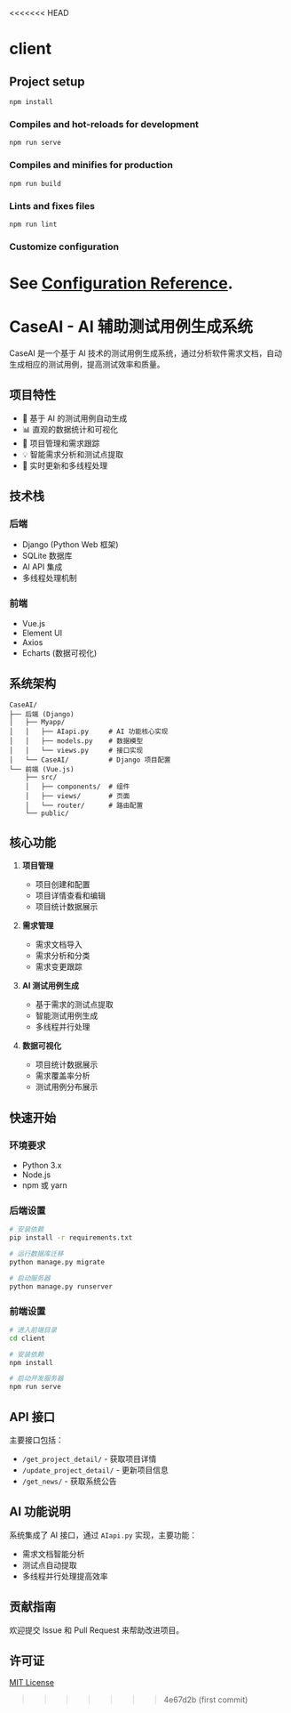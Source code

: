 <<<<<<< HEAD
# client

## Project setup
```
npm install
```

### Compiles and hot-reloads for development
```
npm run serve
```

### Compiles and minifies for production
```
npm run build
```

### Lints and fixes files
```
npm run lint
```

### Customize configuration
See [Configuration Reference](https://cli.vuejs.org/config/).
=======
# CaseAI - AI 辅助测试用例生成系统

CaseAI 是一个基于 AI 技术的测试用例生成系统，通过分析软件需求文档，自动生成相应的测试用例，提高测试效率和质量。

## 项目特性

- 🚀 基于 AI 的测试用例自动生成
- 📊 直观的数据统计和可视化
- 🎯 项目管理和需求跟踪
- 💡 智能需求分析和测试点提取
- 🔄 实时更新和多线程处理

## 技术栈

### 后端
- Django (Python Web 框架)
- SQLite 数据库
- AI API 集成
- 多线程处理机制

### 前端
- Vue.js
- Element UI
- Axios
- Echarts (数据可视化)

## 系统架构

```
CaseAI/
├── 后端 (Django)
│   ├── Myapp/
│   │   ├── AIapi.py     # AI 功能核心实现
│   │   ├── models.py    # 数据模型
│   │   └── views.py     # 接口实现
│   └── CaseAI/          # Django 项目配置
└── 前端 (Vue.js)
    ├── src/
    │   ├── components/  # 组件
    │   ├── views/       # 页面
    │   └── router/      # 路由配置
    └── public/
```

## 核心功能

1. **项目管理**
   - 项目创建和配置
   - 项目详情查看和编辑
   - 项目统计数据展示

2. **需求管理**
   - 需求文档导入
   - 需求分析和分类
   - 需求变更跟踪

3. **AI 测试用例生成**
   - 基于需求的测试点提取
   - 智能测试用例生成
   - 多线程并行处理

4. **数据可视化**
   - 项目统计数据展示
   - 需求覆盖率分析
   - 测试用例分布展示

## 快速开始

### 环境要求
- Python 3.x
- Node.js
- npm 或 yarn

### 后端设置
```bash
# 安装依赖
pip install -r requirements.txt

# 运行数据库迁移
python manage.py migrate

# 启动服务器
python manage.py runserver
```

### 前端设置
```bash
# 进入前端目录
cd client

# 安装依赖
npm install

# 启动开发服务器
npm run serve
```

## API 接口

主要接口包括：
- `/get_project_detail/` - 获取项目详情
- `/update_project_detail/` - 更新项目信息
- `/get_news/` - 获取系统公告

## AI 功能说明

系统集成了 AI 接口，通过 `AIapi.py` 实现，主要功能：
- 需求文档智能分析
- 测试点自动提取
- 多线程并行处理提高效率

## 贡献指南

欢迎提交 Issue 和 Pull Request 来帮助改进项目。

## 许可证

[MIT License](LICENSE)
>>>>>>> 4e67d2b (first commit)
